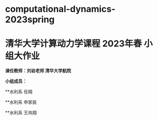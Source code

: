 # computational-dynamics-2023spring
# 清华大学计算动力学课程 2023年春 小组大作业
**课任教师：刘岩老师 清华大学航院**

**小组成员：**

**水利系 任翔

**水利系 申家辰

**水利系 王祎翔




